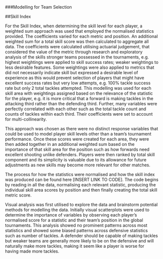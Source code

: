 ###Modelling for Team Selection

##Skill Index

For the Skill Index, when determining the skill level for each player, a weighted sum approach was used that employed the normalised statistics provided. The coefficients varied for each metric and position. An additional weighted sum for a total skill score was then calculated to aggregate all data. The coefficients were calculated utilising actuarial judgement, that considered the value of the metric through research and exploratory analysis of the skills stronger teams possessed in the tournaments, e.g. highest weightings were applied to skill success rates; weaker weightings to less desirable features. Some weightings were also applied to metrics that did not necessarily indicate skill but expressed a desirable level of experience as this would prevent selection of players that might have excellent success rates but very low attempts, e.g. 100% tackle success rate but only 2 total tackles attempted. This modelling was used for each skill area with weightings assigned based on the relevance of the statistic for the player, e.g. it is more critical that a forward is making tackles in the attacking third rather than the defending third. Further, many variables were perfectly correlated with each other such as the total tackle count and counts of tackles within each third. Their coefficients were set to account for multi-collinearity. 

This approach was chosen as there were no distinct response variables that could be used to model player skill levels other than a team’s tournament performance. Once these scores were created for each area, they were then added together in an additional weighted sum based on the importance of that skill area for the position such as how forwards need excellent shooting unlike defenders. Players were then ranked by total skill component and its simplicity is valuable due to its allowance for future adjustments as new skills may become more relevant for other matches.

The process for how the statistics were normalised and how the skill index was produced can be found here [INSERT LINK TO CODE].
The code begins by reading in all the data, normalising each relevant statistic, producing the individual skill area scores by position and then finally creating the total skill metric score. 

Visual analysis was first utilised to explore the data and brainstorm potential methods for modelling the data. Initially visual scatterplots were used to determine the importance of variables by observing each player’s normalised score for a statistic and their team’s position in the global tournaments. This analysis showed no prominent patterns across most statistics and showed some biased patterns across defensive statistics such as number of tackles. A defender should be capable of making tackles but weaker teams are generally more likely to be on the defensive and will naturally make more tackles, making it seem like a player is worse for having made more tackles. 
